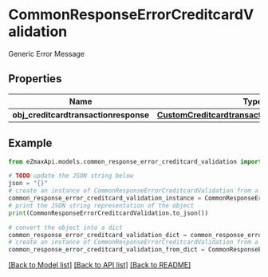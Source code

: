 # CommonResponseErrorCreditcardValidation

Generic Error Message

## Properties

Name | Type | Description | Notes
------------ | ------------- | ------------- | -------------
**obj_creditcardtransactionresponse** | [**CustomCreditcardtransactionresponseResponse**](CustomCreditcardtransactionresponseResponse.md) |  | [optional] 

## Example

```python
from eZmaxApi.models.common_response_error_creditcard_validation import CommonResponseErrorCreditcardValidation

# TODO update the JSON string below
json = "{}"
# create an instance of CommonResponseErrorCreditcardValidation from a JSON string
common_response_error_creditcard_validation_instance = CommonResponseErrorCreditcardValidation.from_json(json)
# print the JSON string representation of the object
print(CommonResponseErrorCreditcardValidation.to_json())

# convert the object into a dict
common_response_error_creditcard_validation_dict = common_response_error_creditcard_validation_instance.to_dict()
# create an instance of CommonResponseErrorCreditcardValidation from a dict
common_response_error_creditcard_validation_from_dict = CommonResponseErrorCreditcardValidation.from_dict(common_response_error_creditcard_validation_dict)
```
[[Back to Model list]](../README.md#documentation-for-models) [[Back to API list]](../README.md#documentation-for-api-endpoints) [[Back to README]](../README.md)


